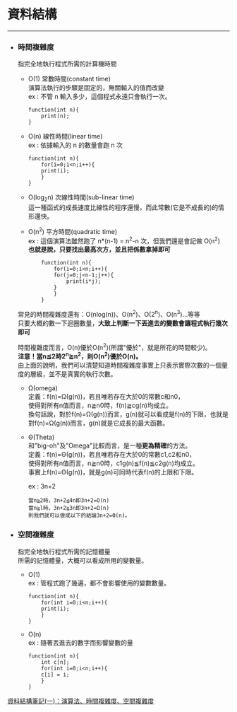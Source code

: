 # 資料結構
*****

+ ### 時間複雜度  
	指完全地執行程式所需的計算機時間
	+ O(1) 常數時間(constant time)  
		演算法執行的步驟是固定的，無關輸入的值而改變  
		ex : 不管 n 輸入多少，這個程式永遠只會執行一次。  
		```
		function(int n){
		    print(n);
		}
		```
	+ O(n) 線性時間(linear time)  
		ex : 依據輸入的 n 的數量會跑 n 次  
		```
		function(int n){
		    for(i=0;i<n;i++){
			print(i);
		    }
		}
		```
	+ O(log<sub>2</sub>n)  次線性時間(sub-linear time)  
		這一種函式的成長速度比線性的程序還慢，而此常數(它是不成長的)的情形還快。
  
	+ O(n<sup>2</sup>) 平方時間(quadratic time)  
		ex :  這個演算法雖然跑了 n*(n-1) = n<sup>2</sup>-n 次，但我們還是會記做 O(n<sup>2</sup>)  
		**也就是說，只要找出最高次方，並且把係數拿掉即可**  
		```
			function(int n){
			    for(i=0;i<n;i++){
				for(j=0;j<n-1;j++){
				    print(i*j);
				}
			    }
			}
		```
	常見的時間複雜度還有：O(nlog(n))、O(n<sup>2</sup>)、O(2<sup>n</sup>)、O(n<sup>3</sup>)…等等  
	只要大概的數一下迴圈數量，**大致上判斷一下丟進去的變數會讓程式執行幾次即可**  
	
	時間複雜度而言，O(n)優於O(n<sup>2</sup>)(所謂"優於"，就是所花的時間較少)。  
	**注意！當n≦2時2<sup>n</sup>≧n<sup>2</sup>，則O(n<sup>2</sup>)優於O(n)。**  
	由上面的說明，我們可以清楚知道時間複雜度事實上只表示實際次數的一個量度的層級，並不是真實的執行次數。  
	
	+ Ω(omega)  
		定義：f(n)=Ω(g(n))，若且唯若存在大於0的常數c和n0，  
		使得對所有n值而言，n≧n0時，f(n)≧cg(n)均成立。  
		換句話說，對於f(n)=Ω(g(n))而言，g(n)就可以看成是f(n)的下限，也就是對f(n)=Ω(g(n))而言，g(n)就是它成長的最大函數。  
		
	+ Θ(Theta)  
		和"big-oh"及"Omega"比較而言，是一種**更為精確**的方法。  
		定義：f(n)=Θ(g(n))，若且唯若存在大於0的常數c1,c2和n0，  
		使得對所有n值而言，n≧n0時，c1g(n)≦f(n)≦c2g(n)均成立。  
		事實上f(n)=Θ(g(n))，就是g(n)可同時代表f(n)的上限和下限。  
		
		ex : 3n+2
		```
		當n≧2時，3n+2≦4n即3n+2=O(n)
		當n≧l時，3n+2≧3n即3n+2=Ω(n)
		則我們就可以做成以下的結論3n+2=Θ(n)。
		```
	
+ ### 空間複雜度
	指完全地執行程式所需的記憶體量  
	所需的記憶體量，大概可以看成所用的變數量。
	+ O(1)  
		ex : 管程式跑了幾遍，都不會影響使用的變數數量。  
		```
		function(int n){
		    for(int i=0;i<n;i++){
			print(i);
		    }
		}
		```
	+ O(n)  
		ex : 隨著丟進去的數字而影響變數的量  
		```
		function(int n){
		    int c[n];
		    for(int i=0;i<n;i++){
			c[i] = i;
		    }
		}
		```
	
	
[資料結構筆記(一)：演算法、時間複雜度、空間複雜度](https://noob.tw/data-structure)	

